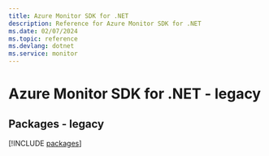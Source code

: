```yaml
---
title: Azure Monitor SDK for .NET
description: Reference for Azure Monitor SDK for .NET
ms.date: 02/07/2024
ms.topic: reference
ms.devlang: dotnet
ms.service: monitor
---
```

# Azure Monitor SDK for .NET - legacy
## Packages - legacy
[!INCLUDE [packages](monitor-index.md)]